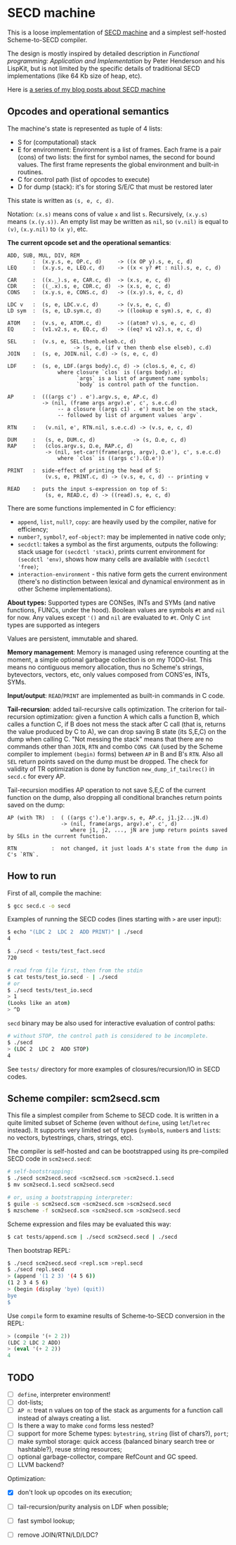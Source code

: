 SECD machine
============

This is a loose implementation of [SECD machine](http://en.wikipedia.org/wiki/SECD) and a simplest self-hosted Scheme-to-SECD compiler.

The design is mostly inspired by detailed description in _Functional programming: Application and Implementation_ by Peter Henderson and his LispKit, but is not limited by the specific details of traditional SECD implementations (like 64 Kb size of heap, etc).

Here is [a series of my blog posts about SECD machine](http://dmytrish.wordpress.com/2013/08/09/secd-about)

Opcodes and operational semantics
---------------------------------

The machine's state is represented as tuple of 4 lists:
* S for (computational) stack
* E for environment:
        Environment is a list of frames.
        Each frame is a pair (cons) of two lists:
            the first for symbol names,
            the second for bound values.
        The first frame represents the global environment and built-in routines.
* C for control path (list of opcodes to execute)
* D for dump (stack): it's for storing S/E/C that must be restored later

This state is written as `(s, e, c, d)`.

Notation: `(x.s)` means cons of value `x` and list `s`. Recursively, `(x.y.s)` means `(x.(y.s))`. An empty list may be written as `nil`, so `(v.nil)` is equal to `(v)`, `(x.y.nil)` to `(x y)`, etc.

**The current opcode set and the operational semantics**:

    ADD, SUB, MUL, DIV, REM
            :  (x.y.s, e, OP.c, d)     -> ((x OP y).s, e, c, d)
    LEQ     :  (x.y.s, e, LEQ.c, d)    -> ((x < y? #t : nil).s, e, c, d)

    CAR     :  ((x._).s, e, CAR.c, d)  -> (x.s, e, c, d)
    CDR     :  ((_.x).s, e, CDR.c, d)  -> (x.s, e, c, d)
    CONS    :  (x.y.s, e, CONS.c, d)   -> ((x.y).s, e, c, d)

    LDC v   :  (s, e, LDC.v.c, d)      -> (v.s, e, c, d)
    LD sym  :  (s, e, LD.sym.c, d)     -> ((lookup e sym).s, e, c, d)

    ATOM    :  (v.s, e, ATOM.c, d)     -> ((atom? v).s, e, c, d)
    EQ      :  (v1.v2.s, e, EQ.c, d)   -> ((eq? v1 v2).s, e, c, d)

    SEL     :  (v.s, e, SEL.thenb.elseb.c, d)
                         -> (s, e, (if v then thenb else elseb), c.d)
    JOIN    :  (s, e, JOIN.nil, c.d) -> (s, e, c, d)

    LDF     :  (s, e, LDF.(args body).c, d) -> (clos.s, e, c, d)
                    where closure `clos` is ((args body).e);
                          `args` is a list of argument name symbols;
                          `body` is control path of the function.

    AP      :  (((args c') . e').argv.s, e, AP.c, d)
               -> (nil, (frame args argv).e', c', s.e.c.d)
                    -- a closure ((args c1) . e') must be on the stack, 
                    -- followed by list of argument values `argv`.

    RTN     :   (v.nil, e', RTN.nil, s.e.c.d) -> (v.s, e, c, d)

    DUM     :   (s, e, DUM.c, d)            -> (s, Ω.e, c, d)
    RAP     :   (clos.argv.s, Ω.e, RAP.c, d)
                -> (nil, set-car!(frame(args, argv), Ω.e'), c', s.e.c.d)
                    where `clos` is ((args c').(Ω.e'))

    PRINT   :  side-effect of printing the head of S:
                (v.s, e, PRINT.c, d) -> (v.s, e, c, d) -- printing v

    READ    :  puts the input s-expression on top of S:
                (s, e, READ.c, d) -> ((read).s, e, c, d)

There are some functions implemented in C for efficiency:
- `append`, `list`, `null?`, `copy`: are heavily used by the compiler, native for efficiency;
- `number?`, `symbol?`, `eof-object?`: may be implemented in native code only;
- `secdctl`: takes a symbol as the first arguments, outputs the following: stack usage for `(secdctl 'stack)`, prints current environment for `(secdctl 'env)`, shows how many cells are available with `(secdctl 'free)`;
- `interaction-environment` - this native form gets the current environment (there's no distinction between lexical and dynamical environment as in other Scheme implementations).

**About types:**
Supported types are CONSes, INTs and SYMs (and native functions, FUNCs, under the hood).
Boolean values are symbols `#t` and `nil` for now. Any values except `'()` and `nil` are evaluated to `#t`.
Only C `int` types are supported as integers

Values are persistent, immutable and shared.

**Memory management**:
Memory is managed using reference counting at the moment, a simple optional garbage collection is on my TODO-list. This means no contiguous memory allocation, thus no Scheme's strings, bytevectors, vectors, etc, only values composed from CONS'es, INTs, SYMs.

**Input/output**: `READ`/`PRINT` are implemented as built-in commands in C code.

**Tail-recursion**: added tail-recursive calls optimization.
The criterion for tail-recursion optimization: given a function A which calls a function B, which calles a function C, if B does not mess the stack after C call (that is, returns the value produced by C to A), we can drop saving B state (its S,E,C) on the dump when calling C. "Not messing the stack" means that there are no commands other than `JOIN`, `RTN` and combo `CONS CAR` (used by the Scheme compiler to implement `(begin)` forms) between `AP` in B and B's `RTN`. Also all `SEL` return points saved on the dump must be dropped.
The check for validity of TR optimization is done by function `new_dump_if_tailrec()` in `secd.c` for every AP.

Tail-recursion modifies AP operation to not save S,E,C of the current function on the dump, also dropping all conditional branches return points saved on the dump:

    AP (with TR)  :  ( ((args c').e').argv.s, e, AP.c, j1.j2...jN.d) 
                     -> (nil, frame(args, argv).e', c', d)
                        where j1, j2, ..., jN are jump return points saved by SELs in the current function.
    
    RTN           :  not changed, it just loads A's state from the dump in C's `RTN`.
                        

How to run
----------
First of all, compile the machine:
```bash
$ gcc secd.c -o secd
```

Examples of running the SECD codes (lines starting with `>` are user input):

```bash
$ echo "(LDC 2  LDC 2  ADD PRINT)" | ./secd
4

$ ./secd < tests/test_fact.secd
720

# read from file first, then from the stdin
$ cat tests/test_io.secd - | ./secd
# or
$ ./secd tests/test_io.secd
> 1
(Looks like an atom)
> ^D
```

`secd` binary may be also used for interactive evaluation of control paths:
```bash
# without STOP, the control path is considered to be incomplete.
$ ./secd
> (LDC 2  LDC 2  ADD STOP)
4
```
See `tests/` directory for more examples of closures/recursion/IO in SECD codes.


Scheme compiler: scm2secd.scm
-----------------------------

This file a simplest compiler from Scheme to SECD code. It is written in a quite limited subset of Scheme (even without `define`, using `let`/`letrec` instead). It supports very limited set of types (`symbol`s, `number`s and `list`s: no vectors, bytestrings, chars, strings, etc).

The compiler is self-hosted and can be bootstrapped using its pre-compiled SECD code in `scm2secd.secd`:

```bash
# self-bootstrapping:
$ ./secd scm2secd.secd <scm2secd.scm >scm2secd.1.secd
$ mv scm2secd.1.secd scm2secd.secd

# or, using a bootstrapping interpreter:
$ guile -s scm2secd.scm <scm2secd.scm >scm2secd.secd
$ mzscheme -f scm2secd.scm <scm2secd.scm >scm2secd.secd
```

Scheme expression and files may be evaluated this way:
```bash
$ cat tests/append.scm | ./secd scm2secd.secd | ./secd
```

Then bootstrap REPL: 
```bash
$ ./secd scm2secd.secd <repl.scm >repl.secd
$ ./secd repl.secd
> (append '(1 2 3) '(4 5 6))
(1 2 3 4 5 6)
> (begin (display 'bye) (quit))
bye
$
```

Use `compile` form to examine results of Scheme-to-SECD conversion in the REPL:
```scheme
> (compile '(+ 2 2))
(LDC 2 LDC 2 ADD)
> (eval '(+ 2 2))
4
```

TODO
----
 - [ ] `define`, interpreter environment!
 - [ ] dot-lists;
 - [ ] `AP n`: treat n values on top of the stack as arguments for a function call instead of always creating a list.
 - [ ] Is there a way to make `cond` forms less nested?
 - [ ] support for more Scheme types: `bytestring`, `string` (list of chars?), `port`;
 - [ ] make symbol storage: quick access (balanced binary search tree or hashtable?), reuse string resources;
 - [ ] optional garbage-collector, compare RefCount and GC speed.
 - [ ] LLVM backend?

Optimization:
 - [x] don't look up opcodes on its execution;
 - [ ] tail-recursion/purity analysis on LDF when possible;
 - [ ] fast symbol lookup;
 - [ ] remove JOIN/RTN/LD/LDC?

